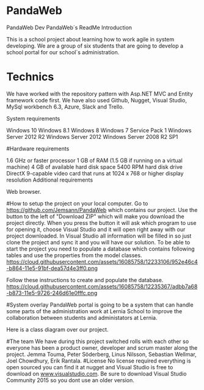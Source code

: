 # PandaWeb
PandaWeb Dev
PandaWeb´s ReadMe
Introduction

This is a school project about learning how to work agile in system developing.
We are a group of six students that are going to develop a school portal for our school´s administration.

# Technics
We have worked with the repository pattern with Asp.NET MVC and Entity framework code first. We have also used Github, Nugget, Visual Studio, MySql workbench 6.3, Azure, Slack and Trello.

System requirements

Windows 10
Windows 8.1
Windows 8
Windows 7 Service Pack 1
Windows Server 2012 R2
Windows Server 2012
Windows Server 2008 R2 SP1

#Hardware requirements

1.6 GHz or faster processor
1 GB of RAM (1.5 GB if running on a virtual machine)
4 GB of available hard disk space
5400 RPM hard disk drive
DirectX 9-capable video card that runs at 1024 x 768 or higher display resolution
Additional requirements

Web browser.

#How to setup the project on your local computer.
Go to https://github.com/Jemsann/PandaWeb which contains our project.
Use the button to the left of "Download ZIP" which will make you download the project directly. When you press the button it will ask which program to use for opening it, choose Visual Studio and it will open right away with our project downloaded. In Visual Studio all information will be filled in so just clone the project and sync it and you will have our solution. To be able to start the project you need to populate a database which contains following tables and use the properties from the model classes. 
https://cloud.githubusercontent.com/assets/16085758/12233106/952e46c4-b864-11e5-91bf-dea57d4e3ff0.png

Follow these instructions to create and populate the database.
https://cloud.githubusercontent.com/assets/16085758/12235367/adbb7a68-b873-11e5-9726-246d61e0fffc.png


#System overlay
PandaWeb portal is going to be a system that can handle some parts of the administration work at Lernia School to improve the collaboration between students and administators at Lernia.

Here is a class diagram over our project.

#The team
We have during this project switched rolls with each other so everyone has been a product owner, developer and scrum master along the project.
Jemma Touma,
Peter Söderberg,
Linus Nilsson,
Sebastian Wellmar,
Joel Chowdhury,
Erik Rantala.
#License
No license required everything is open sourced you can find it at nugget and Visual Studio is free to download on www.visualstudio.com. Be sure to download Visual Studio Community 2015 so you dont use an older version.
